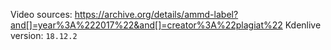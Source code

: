 Video sources: https://archive.org/details/ammd-label?and[]=year%3A%222017%22&and[]=creator%3A%22plagiat%22
Kdenlive version: `18.12.2`
